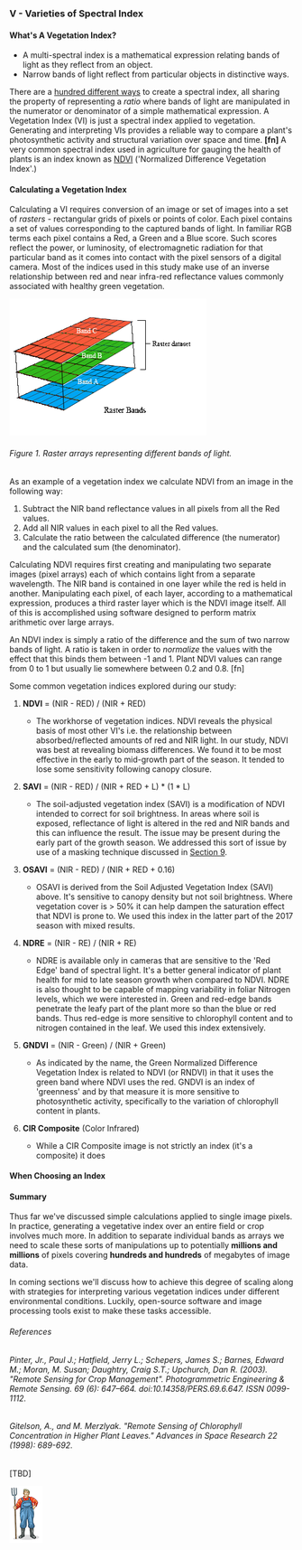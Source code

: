 ### V - Varieties of Spectral Index

#### What's A Vegetation Index?

* A multi-spectral index is a mathematical expression relating bands of light as they reflect from an 
object.
* Narrow bands of light reflect from particular objects in distinctive ways.

There are a [hundred different ways](https://www.indexdatabase.de/db/i.php) to create a spectral index, all sharing the 
property of representing a *ratio* where bands of light are manipulated in the numerator or denominator of a simple mathematical 
expression. A Vegetation Index (VI) is just a spectral index applied to vegetation. Generating and interpreting VIs provides 
a reliable way to compare a plant's photosynthetic activity and structural variation over space and time. __[fn]__ A very 
common spectral index used in agriculture for gauging the health of plants is an index known as 
[NDVI](https://en.wikipedia.org/wiki/Normalized_difference_vegetation_index) ('Normalized Difference Vegetation Index'.) 

 
#### Calculating a Vegetation Index

Calculating a VI requires conversion of an image or set of images into a set of  *rasters* - rectangular grids of 
pixels or points of color. Each pixel contains a set of values corresponding to the captured bands of light. In familiar RGB 
terms each pixel contains a Red, a Green and a Blue score. Such scores reflect the power, or luminosity, of electromagnetic 
radiation for that particular band as it comes into contact with the pixel sensors of a digital camera. Most of the indices 
used in this study make use of an inverse relationship between red and near infra-red reflectance values commonly associated 
with healthy green vegetation. 

![](img/rasterbands.gif)
###### Figure 1. Raster arrays representing different bands of light.  

As an example of a vegetation index we calculate NDVI from an image in the following way: 
1. Subtract the NIR band reflectance values in all pixels from all the Red values. 
2. Add all NIR values in each pixel to all the Red values.
3. Calculate the ratio between the calculated difference (the numerator) and the calculated sum (the denominator). 

Calculating NDVI requires first creating and manipulating two separate images (pixel arrays) 
each of which contains light from a separate wavelength. The NIR band is contained in one layer while the red 
is held in another. Manipulating each pixel, of each layer, according to a mathematical expression, produces a third raster 
layer which is the NDVI image itself. All of this is accomplished using software designed to perform matrix arithmetic over
large arrays.  
    
An NDVI index is simply a ratio of the difference and the sum of two narrow bands of light. A ratio is taken in order to 
*normalize* the values with the effect that this binds them between -1 and 1. Plant NDVI values can range from 0 to 1 but 
usually lie somewhere between 0.2 and 0.8. [fn]

Some common vegetation indices explored during our study:

1. __NDVI__ = (NIR - RED) / (NIR + RED)
    * The workhorse of vegetation indices. NDVI reveals the physical basis of most other VI's i.e. the relationship 
    between absorbed/reflected amounts of red and NIR light. In our study, NDVI was best at revealing biomass differences. 
    We found it to be most effective in the early to mid-growth part of the season. It tended to lose some sensitivity 
    following canopy closure. 

2. __SAVI__ = (NIR - RED) /  (NIR + RED + L) * (1 * L)
    * The soil-adjusted vegetation index (SAVI) is a modification of NDVI intended to correct for soil brightness. 
In areas where soil is exposed, reflectance of light is altered in the red and NIR bands and this can 
influence the result. The issue may be present during the early part of the growth season. We addressed 
this sort of issue by use of a masking technique discussed in [Section 9](readme_resources/study_results_drones.md). 
    
3. __OSAVI__ = (NIR - RED) /  (NIR + RED + 0.16)

    *   OSAVI is derived from the Soil Adjusted Vegetation Index (SAVI) above. It's sensitive to canopy density but not
    soil brightness. Where vegetation cover is > 50% it can help dampen the saturation effect that NDVI is prone to.
    We used this index in the latter part of the 2017 season with mixed results. 

4. __NDRE__ = (NIR - RE) / (NIR + RE)
    * NDRE is available only in cameras that are sensitive to the 'Red Edge' band of spectral light. It's a better 
    general indicator of plant health for mid to late season growth when compared to NDVI. NDRE is also thought to be 
    capable of mapping variability in foliar Nitrogen levels, which we were interested in. Green and red-edge bands 
    penetrate the leafy part of the plant more so than the blue or red bands. Thus red-edge is more sensitive to 
    chlorophyll content and to nitrogen contained in the leaf. We used this index extensively. 

5. __GNDVI__ = (NIR - Green) / (NIR + Green)
    * As indicated by the name, the Green Normalized Difference Vegetation Index is related to NDVI (or RNDVI) in that 
    it uses the green band where NDVI uses the red. GNDVI is an index of 'greenness' and by that measure it is more 
    sensitive to photosynthetic activity, specifically to the variation of chlorophyll content in plants.
    
6. __CIR Composite__ (Color Infrared) 
    * While a CIR Composite image is not strictly an index (it's a composite) it does 


#### When Choosing an Index

#### Summary
Thus far we've discussed simple calculations applied to single image pixels. In practice, generating a vegetative index
over an entire field or crop involves much more. In addition to separate individual bands as arrays we 
need to scale these sorts of manipulations up to potentially __millions and millions__ of pixels covering __hundreds 
and hundreds__ of megabytes of image data.

In coming sections we'll discuss how to achieve this degree of scaling along with strategies for interpreting 
various vegetation indices under different environmental conditions. Luckily, open-source software and image processing 
tools exist to make these tasks accessible.

###### References
###### Pinter, Jr., Paul J.; Hatfield, Jerry L.; Schepers, James S.; Barnes, Edward M.; Moran, M. Susan; Daughtry, Craig S.T.; Upchurch, Dan R. (2003). "Remote Sensing for Crop Management". Photogrammetric Engineering & Remote Sensing. 69 (6): 647–664. doi:10.14358/PERS.69.6.647. ISSN 0099-1112.
###### Gitelson, A., and M. Merzlyak. "Remote Sensing of Chlorophyll Concentration in Higher Plant Leaves." Advances in Space Research 22 (1998): 689-692.

[TBD]

![](img/farmera.png) 